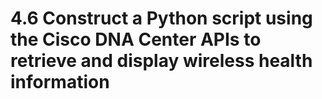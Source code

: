 # 4.6 Construct a Python script using the Cisco DNA Center APIs to retrieve and display wireless health information
